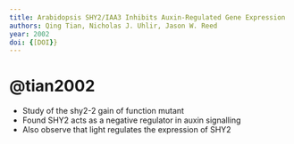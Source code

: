 ```yaml
---
title: Arabidopsis SHY2/IAA3 Inhibits Auxin-Regulated Gene Expression
authors: Qing Tian, Nicholas J. Uhlir, Jason W. Reed
year: 2002
doi: {[DOI}}
---
```

# @tian2002

- Study of the shy2-2 gain of function mutant
- Found SHY2 acts as a negative regulator in auxin signalling
- Also observe that light regulates the expression of SHY2


